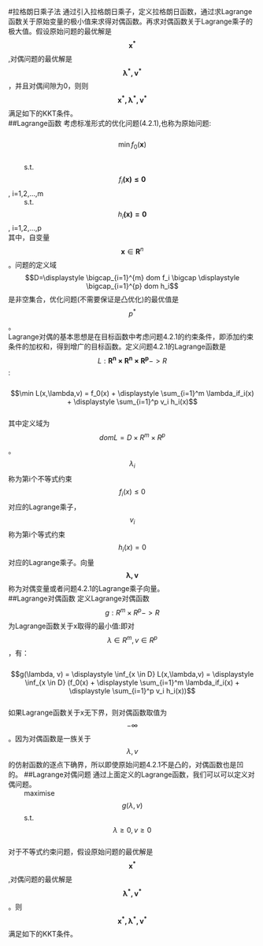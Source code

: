 #拉格朗日乘子法
通过引入拉格朗日乘子，定义拉格朗日函数，通过求Lagrange函数关于原始变量的极小值来求得对偶函数。再求对偶函数关于Lagrange乘子的极大值。假设原始问题的最优解是$$\mathbf{x^*}$$,对偶问题的最优解是$$\mathbf{\lambda^*,v^*}$$，并且对偶间隙为0，则则$$\mathbf{x^*, \lambda^*,v^*}$$满足如下的KKT条件。   
##Lagrange函数
考虑标准形式的优化问题(4.2.1),也称为原始问题:  
&emsp;&emsp; $$\min f_0(\mathbf{x})$$  
&emsp;&emsp; s.t. $$f_i\mathbf{(x) \le 0}$$, i=1,2,...,m   
&emsp;&emsp; s.t. $$h_i\mathbf{(x) = 0}$$, i=1,2,...,p      
其中，自变量$$\mathbf{x} \in \mathbf{R}^n$$。问题的定义域$$D=\displaystyle \bigcap_{i=1}^{m} dom f_i \bigcap \displaystyle \bigcap_{i=1}^{p} dom h_i$$是非空集合，优化问题(不需要保证是凸优化)的最优值是$$p^*$$。  
Lagrange对偶的基本思想是在目标函数中考虑问题4.2.1的约束条件，即添加约束条件的加权和，得到增广的目标函数。定义问题4.2.1的Lagrange函数是$$L:\mathbf{R^n\times R^n\times R^p}->R$$:  
&emsp;&emsp; $$\min L(x,\lambda,v) = f_0(x) + \displaystyle \sum_{i=1}^m \lambda_if_i(x) + \displaystyle \sum_{i=1}^p v_i h_i(x)$$    
其中定义域为$$dom L = D\times R^m\times R^p$$。$$\lambda_i$$称为第i个不等式约束$$f_i(x) \le 0$$对应的Lagrange乘子，$$v_i$$称为第i个等式约束$$h_i(x) = 0$$对应的Lagrange乘子。向量$$\mathbf{\lambda, v}$$称为对偶变量或者问题4.2.1的Lagrange乘子向量。  
##Lagrange对偶函数
定义Lagrange对偶函数$$g:R^m \times R^p ->R$$为Lagrange函数关于x取得的最小值:即对$$\lambda \in R^m, v \in R^p$$，有：  
&emsp;&emsp; $$g(\lambda, v) = \displaystyle  \inf_{x \in D} L(x,\lambda,v) = \displaystyle  \inf_{x \in D} (f_0(x) + \displaystyle \sum_{i=1}^m \lambda_if_i(x) + \displaystyle \sum_{i=1}^p v_i h_i(x))$$    
如果Lagrange函数关于x无下界，则对偶函数取值为$$-\infty$$。因为对偶函数是一族关于$$\lambda, v$$的仿射函数的逐点下确界，所以即使原始问题4.2.1不是凸的，对偶函数也是凹的。 
##Lagrange对偶问题 
通过上面定义的Lagrange函数，我们可以可以定义对偶问题。  
&emsp;&emsp; maximise $$ g(\lambda, v)$$ 
&emsp;&emsp; s.t. $$\lambda \ge 0, v \ge 0$$   
对于不等式约束问题，假设原始问题的最优解是$$\mathbf{x^*}$$,对偶问题的最优解是$$\mathbf{\lambda^*,v^*}$$。则$$\mathbf{x^*, \lambda^*,v^*}$$满足如下的KKT条件。
